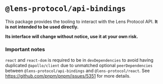 # `@lens-protocol/api-bindings`

This package provides the tooling to interact with the Lens Protocol API. **It is not intended to be used directly.**

**Its interface will change without notice, use it at your own risk.**

### Important notes

`react` and `react-dom` is required to be in `devDependencies` to avoid having duplicated `@apollo/client` due to unmatched optional `peerDependencies` between `@lens-protocol/api-bindings` and `@lens-protocol/react`. See https://github.com/pnpm/pnpm/issues/5351 for more details.
